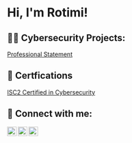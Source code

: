 <h1>Hi, I'm Rotimi! </h1>

<h2>👨‍💻 Cybersecurity Projects:</h2>

[Professional Statement](https://docs.google.com/document/d/10SYrKW6Er7X8bFiBg3YNJRfw8_Hti6sQ/edit?usp=drive_link&ouid=116971492969231128629&rtpof=true&sd=true)

<h2>📄 Certfications</h2>

[ISC2 Certified in Cybersecurity](https://drive.google.com/file/d/1lzwWbBx6gEe1Qlzyyxu7I3fsNy4iis2J/view?usp=drive_link)

<h2> 🤳 Connect with me:</h2>

[<img align="left" alt="JoshMadakor | Twitter" width="22px" src="https://cdn.jsdelivr.net/npm/simple-icons@v3/icons/twitter.svg" />][twitter]
[<img align="left" alt="JoshMadakor | LinkedIn" width="22px" src="https://cdn.jsdelivr.net/npm/simple-icons@v3/icons/linkedin.svg" />][linkedin]
[<img align="left" alt="JoshMadakor | Instagram" width="22px" src="https://cdn.jsdelivr.net/npm/simple-icons@v3/icons/instagram.svg" />][instagram]

[twitter]: https://twitter.com/Rxtimi_
[instagram]: https://www.instagram.com/noirmadd/
[linkedin]: https://linkedin.com/in/rxtimi

<!--
**joshmadakor1/joshmadakor1** is a ✨ _special_ ✨ repository because its `README.md` (this file) appears on your GitHub profile.

Here are some ideas to get you started:

- 🔭 I’m currently working on ...
- 🌱 I’m currently learning ...
- 👯 I’m looking to collaborate on ...
- 🤔 I’m looking for help with ...
- 💬 Ask me about ...
- 📫 How to reach me: ...
- 😄 Pronouns: ...
- ⚡ Fun fact: ...
-->
